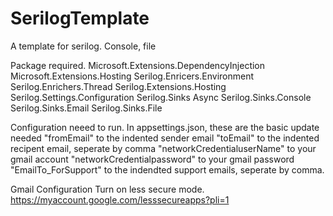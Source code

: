 # SerilogTemplate
A template for serilog. Console, file

Package required.
	Microsoft.Extensions.DependencyInjection
	Microsoft.Extensions.Hosting
	Serilog.Enricers.Environment
	Serilog.Enrichers.Thread
	Serilog.Extensions.Hosting
	Serilog.Settings.Configuration
	Serilog.Sinks Async
	Serilog.Sinks.Console
	Serilog.Sinks.Email
	Serilog.Sinks.File

Configuration neeed to run.
In appsettings.json, these are the basic update needed 
 "fromEmail" to the indented sender email 
 "toEmail" to the indented recipent email, seperate by comma
 "networkCredentialuserName" to your gmail account
 "networkCredentialpassword" to your gmail password
 "EmailTo_ForSupport" to the indendted support emails, seperate by comma. 

Gmail Configuration
 Turn on less secure mode. 
 https://myaccount.google.com/lesssecureapps?pli=1
 
